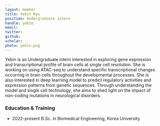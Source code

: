 ```yaml
---
layout: member
title: Yebin Ryu
position: Undergraduate intern
handle: yebin
email:
twitter:
github: 
scholar: 
photo: yebin.png
---
```


Yebin is an Undergraduate intern interested in exploring gene expression and transcriptional profile of brain cells at single cell resolution. She is working on using ATAC-seq to understand specific transcriptional changes occurring in brain cells throughout the developmental processes. She is also interested in deep learning model to predict regulatory activities and expression patterns from genetic sequences. Through understanding the model and single cell technology, she aims to shed light on the impact of non-coding mutations in neurological disorders.


### Education & Training
- 2022-present B.Sc. in Biomedical Engineering, Korea University


